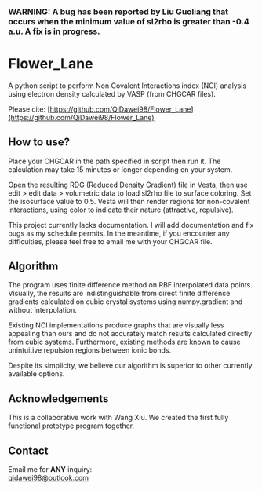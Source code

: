 ### WARNING: A bug has been reported by Liu Guoliang that occurs when the minimum value of sl2rho is greater than -0.4 a.u. A fix is in progress. ###
# Flower_Lane

A python script to perform Non Covalent Interactions index (NCI) analysis using electron density calculated by VASP (from CHGCAR files).  

Please cite:  [https://github.com/QiDawei98/Flower_Lane](https://github.com/QiDawei98/Flower_Lane)

## How to use?
Place your CHGCAR in the path specified in script then run it. The calculation may take 15 minutes or longer depending on your system.  

Open the resulting RDG (Reduced Density Gradient) file in Vesta, then use edit > edit data > volumetric data to load sl2rho file to surface coloring. Set the isosurface value to 0.5. Vesta will then render regions for non-covalent interactions, using color to indicate their nature (attractive, repulsive).

This project currently lacks documentation. I will add documentation and fix bugs as my schedule permits. In the meantime, if you encounter any difficulties, please feel free to email me with your CHGCAR file. 

## Algorithm
The program uses finite difference method on RBF interpolated data points. Visually, the results are indistinguishable from direct finite difference gradients calculated on cubic crystal systems using numpy.gradient and without interpolation.

Existing NCI implementations produce graphs that are visually less appealing than ours and do not accurately match results calculated directly from cubic systems. Furthermore, existing methods are known to cause unintuitive repulsion regions between ionic bonds.

Despite its simplicity, we believe our algorithm is superior to other currently available options.

## Acknowledgements
This is a collaborative work with Wang Xiu. We created the first fully functional prototype program together.

## Contact
Email me for **ANY** inquiry:  
[qidawei98@outlook.com](mailto:qidawei98@outlook.com)


